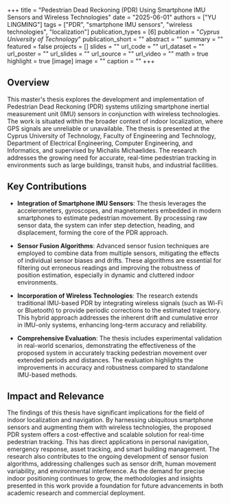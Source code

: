 +++
title = "Pedestrian Dead Reckoning (PDR) Using Smartphone IMU Sensors and Wireless Technologies"
date = "2025-06-01"
authors = ["YU LINGMING"]
tags = ["PDR", "smartphone IMU sensors", "wireless technologies", "localization"]
publication_types = [6]
publication = "_Cyprus University of Technology_"
publication_short = ""
abstract = ""
summary = ""
featured = false
projects = []
slides = ""
url_code = ""
url_dataset = ""
url_poster = ""
url_slides = ""
url_source = ""
url_video = ""
math = true
highlight = true
[image]
image = ""
caption = ""
+++

## Overview

This master's thesis explores the development and implementation of Pedestrian Dead Reckoning (PDR) systems utilizing smartphone inertial measurement unit (IMU) sensors in conjunction with wireless technologies. The work is situated within the broader context of indoor localization, where GPS signals are unreliable or unavailable. The thesis is presented at the Cyprus University of Technology, Faculty of Engineering and Technology, Department of Electrical Engineering, Computer Engineering, and Informatics, and supervised by Michalis Michaelides. The research addresses the growing need for accurate, real-time pedestrian tracking in environments such as large buildings, transit hubs, and industrial facilities.

## Key Contributions

- **Integration of Smartphone IMU Sensors**: The thesis leverages the accelerometers, gyroscopes, and magnetometers embedded in modern smartphones to estimate pedestrian movement. By processing raw sensor data, the system can infer step detection, heading, and displacement, forming the core of the PDR approach.

- **Sensor Fusion Algorithms**: Advanced sensor fusion techniques are employed to combine data from multiple sensors, mitigating the effects of individual sensor biases and drifts. These algorithms are essential for filtering out erroneous readings and improving the robustness of position estimation, especially in dynamic and cluttered indoor environments.

- **Incorporation of Wireless Technologies**: The research extends traditional IMU-based PDR by integrating wireless signals (such as Wi-Fi or Bluetooth) to provide periodic corrections to the estimated trajectory. This hybrid approach addresses the inherent drift and cumulative error in IMU-only systems, enhancing long-term accuracy and reliability.

- **Comprehensive Evaluation**: The thesis includes experimental validation in real-world scenarios, demonstrating the effectiveness of the proposed system in accurately tracking pedestrian movement over extended periods and distances. The evaluation highlights the improvements in accuracy and robustness compared to standalone IMU-based methods.

## Impact and Relevance

The findings of this thesis have significant implications for the field of indoor localization and navigation. By harnessing ubiquitous smartphone sensors and augmenting them with wireless technologies, the proposed PDR system offers a cost-effective and scalable solution for real-time pedestrian tracking. This has direct applications in personal navigation, emergency response, asset tracking, and smart building management. The research also contributes to the ongoing development of sensor fusion algorithms, addressing challenges such as sensor drift, human movement variability, and environmental interference. As the demand for precise indoor positioning continues to grow, the methodologies and insights presented in this work provide a foundation for future advancements in both academic research and commercial deployment.
